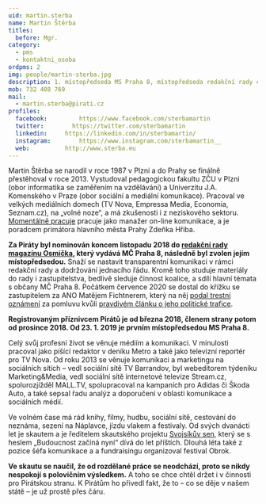 ```yaml
---
uid: martin.sterba
name: Martin Štěrba
titles:
  before: Mgr.
category: 
  - pms
  - kontaktni_osoba
ordpms: 2
img: people/martin-sterba.jpg  
description: 1. místopředseda MS Praha 8, místopředseda redakční rady časopisu Osmička, poradce primátora hl. města Prahy
mob: 732 408 769
mail: 
  - martin.sterba@pirati.cz 
profiles:
  facebook: 		https://www.facebook.com/sterbamartin
  twitter: 		  https://twitter.com/sterbamartin
  linkedin:     https://linkedin.com/in/sterbamartin/
  instagram:		https://www.instagram.com/sterbamartin__
  web:          http://www.sterba.eu
---
```



Martin Štěrba se narodil v roce 1987 v Plzni a do Prahy se finálně přestěhoval v roce 2013. Vystudoval pedagogickou fakultu ZČU v Plzni (obor informatika se zaměřením na vzdělávání) a Univerzitu J.A. Komenského v Praze (obor sociální a mediální komunikace). Pracoval ve velkých mediálních domech (TV Nova, Empressa Media, Economia, Seznam.cz), na „volné noze“, a má zkušenosti i z neziskového sektoru. [Momentálně pracuje](https://linkedin.com/in/sterbamartin/) pracuje jako manažer on-line komunikace, a je poradcem primátora hlavního města Prahy Zdeňka Hřiba.

**Za Piráty byl nominován koncem listopadu 2018 do [redakční rady magazínu Osmička](https://m.praha8.cz/Komise-Redakcni-rada-casopisu-Osmicka-2018-2022.html), který vydává MČ Praha 8, následně byl zvolen jejím místopředsedou.** Snaží se nastavit transparentní komunikaci v rámci redakční rady a dodržování jednacího řádu. Kromě toho studuje materiály do rady i zastupitelstva, bedlivě sleduje činnost koalice, a sdílí hlavní témata s občany MČ Praha 8. Počátkem července 2020 se dostal do křížku se zastupitelem za ANO Matějem Fichtnerem, který na něj [podal trestní oznámení](https://praha8.pirati.cz/aktuality/blesk-na-pirata-z-prahy8-miri-trestni-oznameni.html) za pomluvu kvůli [pravdivém článku o jeho politické trafice](https://praha8.pirati.cz/aktuality/trafika-pro-fichtnera.html).

**Registrovaným příznivcem Pirátů je od března 2018, členem strany potom od prosince 2018. Od 23. 1. 2019 je prvním místopředsedou MS Praha 8.**

Celý svůj profesní život se věnuje médiím a komunikaci. V minulosti pracoval jako píšící redaktor v deníku Metro a také jako televizní reportér pro TV Nova. Od roku 2013 se věnuje komunikaci a marketingu na sociálních sítích – vedl sociální sítě TV Barrandov, byl webeditorem týdeníku Marketing&Media, vedl sociální sítě internetové televize Stream.cz, spolurozjížděl MALL.TV, spolupracoval na kampaních pro Adidas či Škoda Auto, a také sepsal řadu analýz a doporučení v oblasti komunikace a sociálních médií.

Ve volném čase má rád knihy, filmy, hudbu, sociální sítě, cestování do neznáma, sezení na Náplavce, jízdu vlakem a festivaly. Od svých dvanácti let je skautem a je ředitelem skautského projektu [Svojsíkův sen](http://www.svojsikuvsen.cz), který se s heslem „Budoucnost začíná nyní“ dívá do let příštích. Dlouhá léta také z pozice šéfa komunikace a a fundraisingu organizoval festival Obrok.

**Ve skautu se naučil, že od rozdělané práce se neodchází, proto se nikdy nespokojí s polovičním výsledkem.** A toho se chce chtěl držet i v činnosti pro Pirátskou stranu. K Pirátům ho přivedl fakt, že to – co se děje v našem státě – je už prostě přes čáru.

